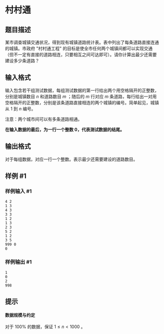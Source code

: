 # 村村通

## 题目描述

某市调查城镇交通状况，得到现有城镇道路统计表。表中列出了每条道路直接连通的城镇。市政府 "村村通工程" 的目标是使全市任何两个城镇间都可以实现交通（但不一定有直接的道路相连，只要相互之间可达即可）。请你计算出最少还需要建设多少条道路？

## 输入格式

输入包含若干组测试数据，每组测试数据的第一行给出两个用空格隔开的正整数，分别是城镇数目 $n$ 和道路数目 $m$ ；随后的 $m$ 行对应 $m$ 条道路，每行给出一对用空格隔开的正整数，分别是该条道路直接相连的两个城镇的编号。简单起见，城镇从 $1$ 到 $n$ 编号。

注意：两个城市间可以有多条道路相通。

**在输入数据的最后，为一行一个整数 $0$，代表测试数据的结尾。**

## 输出格式

对于每组数据，对应一行一个整数。表示最少还需要建设的道路数目。


## 样例 #1

### 样例输入 #1
```
4 2
1 3
4 3
3 3
1 2
1 3
2 3
5 2
1 2
3 5
999 0
0
```

### 样例输出 #1

```
1
0
2
998
```

## 提示

#### 数据规模与约定

对于 $100\%$ 的数据，保证 $1 \le n < 1000$ 。
